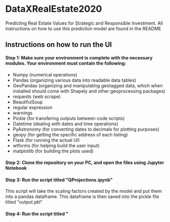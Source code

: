 # DataXRealEstate2020
Predicting Real Estate Values for Strategic and Responsible Investment. All instructions on how to use this prediction model are found in the README
## Instructions on how to run the UI
#### Step 1: Make sure your environment is complete with the necessary modules. Your environment must contain the following:
- Numpy (numerical operations)
- Pandas (organizing various data into readable data tables)
- GeoPandas (organizing and manipulating geotagged data, which when installed should come with Shapely and other geoprocessing   packages)
- requests (web scrape)
- BeautifulSoup 
- regular expression
- warnings
- Pickle (for transfering outputs between code scripts)
- Datetime (dealing with dates and time operations)
- PyAstronomy (for converting dates to decimals for plotting purposes)
- geopy (for getting the specific address of each listing)
- Flask (for running the actual UI)
- wtforms (for helping build the user input)
- matplotlib (for building the plots used)

#### Step 2: Clone the repository on your PC, and open the files using Jupyter Notebook

#### Step 3: Run the script titled "QProjections.ipynb"
This script will take the scaling factors created by the model and put them into a pandas dataframe. This dataframe is then saved into the pickle file titled "output.pkl"

#### Step 4: Run the script titled "
